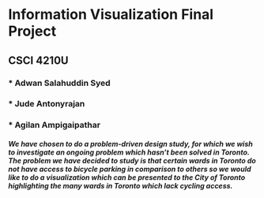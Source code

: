 # Information Visualization Final Project 

## CSCI 4210U

### * Adwan Salahuddin Syed
### * Jude Antonyrajan
### * Agilan Ampigaipathar 

##### We have chosen to do a problem-driven design study, for which we wish to investigate an ongoing problem which hasn’t been solved in Toronto. The problem we have decided to study is that certain wards in Toronto do not have access to bicycle parking in comparison to others so we would like to do a visualization which can be presented to the City of Toronto highlighting the many wards in Toronto which lack cycling access.
